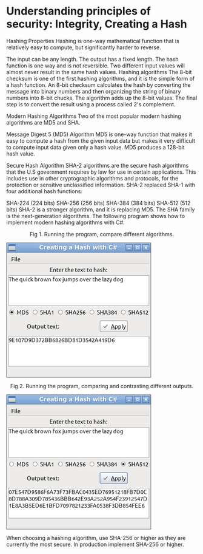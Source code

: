 # Understanding principles of security: Integrity, Creating a Hash

Hashing Properties
Hashing is one-way mathematical function that is relatively easy to compute, but significantly harder to reverse.

The input can be any length.
The output has a fixed length.
The hash function is one way and is not reversible.
Two different input values will almost never result in the same hash values.
Hashing algorithms
The 8-bit checksum is one of the first hashing algorithms, and it is the simple form of a hash function. An 8-bit checksum calculates the hash by converting the message into binary numbers and then organizing the string of binary numbers into 8-bit chucks. The algorithm adds up the 8-bit values. The final step is to convert the result using a process called 2's complement.

Modern Hashing Algorithms
Two of the most popular modern hashing algorithms are MD5 and SHA.

Message Digest 5 (MD5) Algorithm
MD5 is one-way function that makes it easy to compute a hash from the given input data but makes it very difficult to compute input data given only a hash value. MD5 produces a 128-bit hash value.

Secure Hash Algorithm
SHA-2 algorithms are the secure hash algorithms that the U.S government requires by law for use in certain applications. This includes use in other cryptographic algorithms and protocols, for the protection or sensitive unclassified information. SHA-2 replaced SHA-1 with four additional hash functions:

SHA-224 (224 bits)
SHA-256 (256 bits)
SHA-384 (384 bits)
SHA-512 (512 bits)
SHA-2 is a stronger algorithm, and it is replacing MD5. The SHA family is the next-generation algorithms. The following program shows how to implement modern hashing algorithms with C#.
<p align="center">Fig 1. Running the program, compare different algorithms.</p>
<img src="hashproperties/fig1.png" align="center">
<p align="center">Fig 2. Running the program, comparing and contrasting different outputs.</p>
<img src="hashproperties/fig2.png" align="center">


When choosing a hashing algorithm, use SHA-256 or higher as they are currently the most secure. In production implement SHA-256 or higher.
